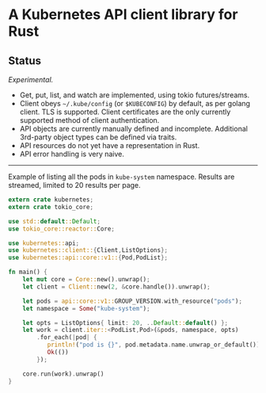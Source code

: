 # A Kubernetes API client library for Rust

[crates.io]: https://crates.io/crates/kubernetes

## Status

*Experimental.*

- Get, put, list, and watch are implemented, using tokio
  futures/streams.
- Client obeys `~/.kube/config` (or `$KUBECONFIG`) by default, as per
  golang client.  TLS is supported.  Client certificates are the only
  currently supported method of client authentication.
- API objects are currently manually defined and incomplete.
  Additional 3rd-party object types can be defined via traits.
- API resources do not yet have a representation in Rust.
- API error handling is very naive.

---

Example of listing all the pods in `kube-system` namespace.
Results are streamed, limited to 20 results per page.

```rust
extern crate kubernetes;
extern crate tokio_core;

use std::default::Default;
use tokio_core::reactor::Core;

use kubernetes::api;
use kubernetes::client::{Client,ListOptions};
use kubernetes::api::core::v1::{Pod,PodList};

fn main() {
    let mut core = Core::new().unwrap();
    let client = Client::new(2, &core.handle()).unwrap();

    let pods = api::core::v1::GROUP_VERSION.with_resource("pods");
    let namespace = Some("kube-system");

    let opts = ListOptions{ limit: 20, ..Default::default() };
    let work = client.iter::<PodList,Pod>(&pods, namespace, opts)
        .for_each(|pod| {
           println!("pod is {}", pod.metadata.name.unwrap_or_default());
           Ok(())
        });

    core.run(work).unwrap()
}
```
